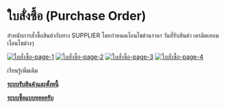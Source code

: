 # ใบสั่งซื้อ (Purchase Order)

สำหนับการสั่งซื้อสินค้ากับทาง SUPPLIER โดยกำหนดเงื่อนไขด้านราคา
วันที่รับสินค้า เครดิตเทอม เงื่อนไขต่างๆ

[![ใบสั่งซื้อ-page-1](http://www.smlaccount.com/manual/wp-content/uploads/2017/10/ใบสั่งซื้อ-page-1.jpg)](http://www.smlaccount.com/manual/wp-content/uploads/2017/10/ใบสั่งซื้อ-page-1.jpg)
[![ใบสั่งซื้อ-page-2](http://www.smlaccount.com/manual/wp-content/uploads/2017/10/ใบสั่งซื้อ-page-2.jpg)](http://www.smlaccount.com/manual/wp-content/uploads/2017/10/ใบสั่งซื้อ-page-2.jpg)
[![ใบสั่งซื้อ-page-3](http://www.smlaccount.com/manual/wp-content/uploads/2017/10/ใบสั่งซื้อ-page-3.jpg)](http://www.smlaccount.com/manual/wp-content/uploads/2017/10/ใบสั่งซื้อ-page-3.jpg)
[![ใบสั่งซื้อ-page-4](http://www.smlaccount.com/manual/wp-content/uploads/2017/10/ใบสั่งซื้อ-page-4.jpg)](http://www.smlaccount.com/manual/wp-content/uploads/2017/10/ใบสั่งซื้อ-page-4.jpg)



เรียนรู้เพิ่มเติม

[**ระบบรับสินค้าและตั้งหนี้**](http://www.smlaccount.com/manual/?page_id=664)

[**ระบบซื้อแบบทยอยรับ**](http://www.smlaccount.com/manual/?page_id=676)

